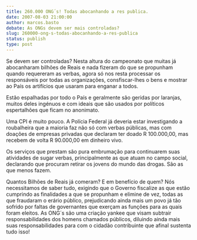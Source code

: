```yaml
---
title: 260.000 ONG´s! Todas abocanhando a res publica.
date: 2007-08-03 21:00:00
author: marcos.basto
debate: As ONGs devem ser mais controladas?
slug: 260000-ong-s-todas-abocanhando-a-res-publica
status: publish 
type: post
---
```


Se devem ser controladas? Nesta altura do campeonato que muitas já abocanharam bilhões de Reais e nada fizeram do que se propunham quando requereram as verbas, agora só nos resta processar os responsáveis por todas as organizações, consfiscar-lhes o bens e mostrar ao País os artifícios que usaram para enganar a todos.  

Estão espalhadas por todo o País e geralmente são geridas por laranjas, muitos deles ingénuos e com ideais que são usados por políticos espertalhões que ficam no anonimato.  

Uma CPI é muito pouco. A Polícia Federal já deveria estar investigando a roubalheira que a maioria faz não só com verbas públicas, mas com doações de empresas privadas que declaram ter doado R 100.000,00, mas recebem de volta R 90.000,00 em dinheiro vivo.  

Os serviços que prestam são pura embrumação para continuarem suas atividades de sugar verbas, principalmente as que atuam no campo social, declarando que procuram retirar os jovens do mundo das drogas. São as que menos fazem.  

Quantos Bilhões de Reais já comeram? E em benefício de quem? Nós necessitamos de saber tudo, exigindo que o Governo fiscalize as que estão cumprindo as finalidades a que se propunham e elimine de vez, todas as que fraudaram o erário público, prejudicando ainda mais um povo já tão sofrido por faltas de governantes que exerçam as funções para as quais foram eleitos. As ONG´s são uma criação yankee que visam subtrair responsabilidades dos homens chamados públicos, diluindo ainda mais suas responsabilidades para com o cidadão contribuinte que afinal sustenta tudo isso!
